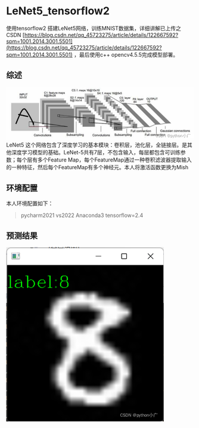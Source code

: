# LeNet5_tensorflow2
使用tensorflow2 搭建LeNet5网络，训练MNIST数据集，详细讲解已上传之CSDN [https://blog.csdn.net/qq_45723275/article/details/122667592?spm=1001.2014.3001.5501](https://blog.csdn.net/qq_45723275/article/details/122667592?spm=1001.2014.3001.5501) ，最后使用c++ opencv4.5.5完成模型部署。


## 综述
![245855274f404d02bdf94981c0158d20](README.assets/245855274f404d02bdf94981c0158d20.png)
LeNet5 这个网络包含了深度学习的基本模块：卷积层，池化层，全链接层。是其他深度学习模型的基础。LeNet-5共有7层，不包含输入，每层都包含可训练参数；每个层有多个Feature Map，每个FeatureMap通过一种卷积滤波器提取输入的一种特征，然后每个FeatureMap有多个神经元。本人将激活函数更换为Mish
## 环境配置
本人环境配置如下：
> pycharm2021
> vs2022
> Anaconda3
> tensorflow=2.4

## 预测结果
![c7b4514569674b61b74878e479b0f2d4](README.assets/c7b4514569674b61b74878e479b0f2d4.png)


